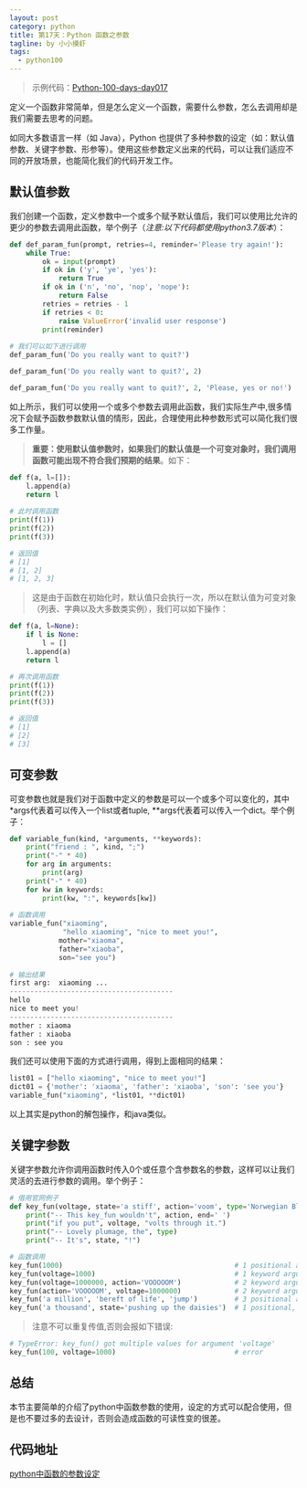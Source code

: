 ```yaml
---
layout: post
category: python
title: 第17天：Python 函数之参数 
tagline: by 小小摸虾
tags: 
  - python100
---
```



> 示例代码：[Python-100-days-day017](https://github.com/JustDoPython/python-100-day/tree/master/day-017)


定义一个函数非常简单，但是怎么定义一个函数，需要什么参数，怎么去调用却是我们需要去思考的问题。

如同大多数语言一样（如 Java），Python 也提供了多种参数的设定（如：默认值参数、关键字参数、形参等）。使用这些参数定义出来的代码，可以让我们适应不同的开放场景，也能简化我们的代码开发工作。

<!--more-->

## 默认值参数

我们创建一个函数，定义参数中一个或多个赋予默认值后，我们可以使用比允许的更少的参数去调用此函数，举个例子（*注意:以下代码都使用python3.7版本*）：

```python
def def_param_fun(prompt, retries=4, reminder='Please try again!'):
    while True:
        ok = input(prompt)
        if ok in ('y', 'ye', 'yes'):
            return True
        if ok in ('n', 'no', 'nop', 'nope'):
            return False
        retries = retries - 1
        if retries < 0:
            raise ValueError('invalid user response')
        print(reminder)
        
# 我们可以如下进行调用
def_param_fun('Do you really want to quit?')

def_param_fun('Do you really want to quit?', 2)

def_param_fun('Do you really want to quit?', 2, 'Please, yes or no!')
```

如上所示，我们可以使用一个或多个参数去调用此函数，我们实际生产中,很多情况下会赋予函数参数默认值的情形，因此，合理使用此种参数形式可以简化我们很多工作量。

> **重要：使用默认值参数时，如果我们的默认值是一个可变对象时，我们调用函数可能出现不符合我们预期的结果**。如下：

```python
def f(a, l=[]):
    l.append(a)
    return l
    
# 此时调用函数
print(f(1))
print(f(2))
print(f(3))

# 返回值
# [1]
# [1, 2]
# [1, 2, 3]
```

> 这是由于函数在初始化时，默认值只会执行一次，所以在默认值为可变对象（列表、字典以及大多数类实例），我们可以如下操作：

```python
def f(a, l=None):
    if l is None:
        l = []
    l.append(a)
    return l

# 再次调用函数
print(f(1))
print(f(2))
print(f(3))

# 返回值
# [1]
# [2]
# [3]
```

## 可变参数

可变参数也就是我们对于函数中定义的参数是可以一个或多个可以变化的，其中 \*args代表着可以传入一个list或者tuple, \*\*args代表着可以传入一个dict。举个例子：

```python
def variable_fun(kind, *arguments, **keywords):
    print("friend : ", kind, ";")
    print("-" * 40)
    for arg in arguments:
        print(arg)
    print("-" * 40)
    for kw in keywords:
        print(kw, ":", keywords[kw])
        
# 函数调用
variable_fun("xiaoming",
             "hello xiaoming", "nice to meet you!",
            mother="xiaoma",
            father="xiaoba",
            son="see you")
            
# 输出结果
first arg:  xiaoming ...
----------------------------------------
hello 
nice to meet you!
----------------------------------------
mother : xiaoma
father : xiaoba
son : see you
```

我们还可以使用下面的方式进行调用，得到上面相同的结果：

```python
list01 = ["hello xiaoming", "nice to meet you!"]
dict01 = {'mother': 'xiaoma', 'father': 'xiaoba', 'son': 'see you'}
variable_fun("xiaoming", *list01, **dict01)
```

以上其实是python的解包操作，和java类似。

## 关键字参数

关键字参数允许你调用函数时传入0个或任意个含参数名的参数，这样可以让我们灵活的去进行参数的调用。举个例子：

```python
# 借用官网例子
def key_fun(voltage, state='a stiff', action='voom', type='Norwegian Blue'):
    print("-- This key_fun wouldn't", action, end=' ')
    print("if you put", voltage, "volts through it.")
    print("-- Lovely plumage, the", type)
    print("-- It's", state, "!")

# 函数调用  
key_fun(1000)                                          # 1 positional argument
key_fun(voltage=1000)                                  # 1 keyword argument
key_fun(voltage=1000000, action='VOOOOOM')             # 2 keyword arguments
key_fun(action='VOOOOOM', voltage=1000000)             # 2 keyword arguments
key_fun('a million', 'bereft of life', 'jump')         # 3 positional arguments
key_fun('a thousand', state='pushing up the daisies')  # 1 positional, 1 keyword
```

> 注意不可以重复传值,否则会报如下错误:

```python
# TypeError: key_fun() got multiple values for argument 'voltage'
key_fun(100, voltage=1000)                             # error
```

## 总结
本节主要简单的介绍了python中函数参数的使用，设定的方式可以配合使用，但是也不要过多的去设计，否则会造成函数的可读性变的很差。

## 代码地址
[python中函数的参数设定](https://github.com/JustDoPython/python-100-day/tree/master/day-005)



